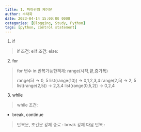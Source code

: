 ```yaml
---
title: 1. 파이썬의 제어문
author: 수채화
date: 2023-04-14 15:00:00 0000
categories: [Blogging, Study, Python]
tags: [python, control statement]
---
```


1. if
> if 조건:
> elif 조건:
> else:

2. for
> for 변수 in 반복가능한객체:
> range(시작,끝,증가폭)
> 
> range(5) -> 0, 5
> list(range(10)) -> 0,1,2,3,4
> range(2,5) -> 2, 5
> list(range(2,5)) -> 2,3,4
> list(range(0,5,2)) -> 0,2,4

3. while
> while 조건:

- break, continue
> 반복문, 조건문 
> 강제 종료 : break
> 강제 다음 반복 : 
